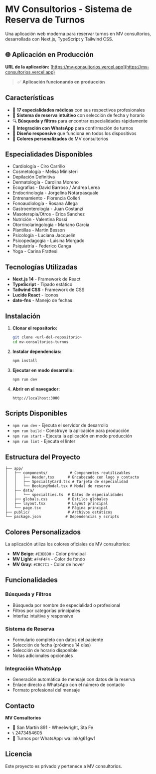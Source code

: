 # MV Consultorios - Sistema de Reserva de Turnos

Una aplicación web moderna para reservar turnos en MV consultorios, desarrollada con Next.js, TypeScript y Tailwind CSS.

## 🌐 **Aplicación en Producción**

**URL de la aplicación:** [https://mv-consultorios.vercel.app](https://mv-consultorios.vercel.app)

> ✅ **Aplicación funcionando en producción**

## Características

- 🏥 **17 especialidades médicas** con sus respectivos profesionales
- 📅 **Sistema de reserva intuitivo** con selección de fecha y horario
- 🔍 **Búsqueda y filtros** para encontrar especialidades rápidamente
- 💬 **Integración con WhatsApp** para confirmación de turnos
- 📱 **Diseño responsive** que funciona en todos los dispositivos
- 🎨 **Colores personalizados** de MV consultorios

## Especialidades Disponibles

- Cardiología - Ciro Carrillo
- Cosmetología - Melisa Ministeri
- Depilación Definitiva
- Dermatología - Carolina Moreno
- Ecografías - David Barroso / Andrea Lerea
- Endocrinología - Jorgelina Notarpasquale
- Entrenamiento - Florencia Colleri
- Fonoaudiología - Rosana Allega
- Gastroenterología - Juan Costanzi
- Masoterapia/Otros - Erica Sanchez
- Nutrición - Valentina Rossi
- Otorrinolaringología - Mariano Garcia
- Plantillas - Martin Besson
- Psicología - Luciana Jacquelin
- Psicopedagogía - Luisina Morgado
- Psiquiatría - Federico Canga
- Yoga - Carina Frattesi

## Tecnologías Utilizadas

- **Next.js 14** - Framework de React
- **TypeScript** - Tipado estático
- **Tailwind CSS** - Framework de CSS
- **Lucide React** - Iconos
- **date-fns** - Manejo de fechas

## Instalación

1. **Clonar el repositorio:**
   ```bash
   git clone <url-del-repositorio>
   cd mv-consultorios-turnos
   ```

2. **Instalar dependencias:**
   ```bash
   npm install
   ```

3. **Ejecutar en modo desarrollo:**
   ```bash
   npm run dev
   ```

4. **Abrir en el navegador:**
   ```
   http://localhost:3000
   ```

## Scripts Disponibles

- `npm run dev` - Ejecuta el servidor de desarrollo
- `npm run build` - Construye la aplicación para producción
- `npm run start` - Ejecuta la aplicación en modo producción
- `npm run lint` - Ejecuta el linter

## Estructura del Proyecto

```
├── app/
│   ├── components/          # Componentes reutilizables
│   │   ├── Header.tsx      # Encabezado con logo y contacto
│   │   ├── SpecialtyCard.tsx # Tarjeta de especialidad
│   │   └── BookingModal.tsx # Modal de reserva
│   ├── data/
│   │   └── specialties.ts  # Datos de especialidades
│   ├── globals.css         # Estilos globales
│   ├── layout.tsx          # Layout principal
│   └── page.tsx            # Página principal
├── public/                 # Archivos estáticos
└── package.json           # Dependencias y scripts
```

## Colores Personalizados

La aplicación utiliza los colores oficiales de MV consultorios:

- **MV Beige**: `#E3DBD0` - Color principal
- **MV Light**: `#F4F4F4` - Color de fondo
- **MV Gray**: `#CBC7C1` - Color de hover

## Funcionalidades

### Búsqueda y Filtros
- Búsqueda por nombre de especialidad o profesional
- Filtros por categorías principales
- Interfaz intuitiva y responsive

### Sistema de Reserva
- Formulario completo con datos del paciente
- Selección de fecha (próximos 14 días)
- Selección de horario disponible
- Notas adicionales opcionales

### Integración WhatsApp
- Generación automática de mensaje con datos de la reserva
- Enlace directo a WhatsApp con el número de contacto
- Formato profesional del mensaje

## Contacto

**MV Consultorios**
- 📍 San Martín 891 - Wheelwright, Sta Fe
- 📞 2473454605
- 💬 Turnos por WhatsApp: wa.link/g61gw1

## Licencia

Este proyecto es privado y pertenece a MV consultorios.
